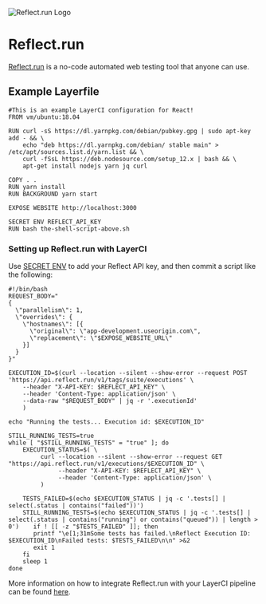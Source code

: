 ![Reflect.run Logo](/docs/resources/reflect_logo.png)

# Reflect.run

[Reflect.run](https://reflect.run/) is a no-code automated web testing tool that anyone can use. 

## Example Layerfile

```
#This is an example LayerCI configuration for React!
FROM vm/ubuntu:18.04

RUN curl -sS https://dl.yarnpkg.com/debian/pubkey.gpg | sudo apt-key add - && \
    echo "deb https://dl.yarnpkg.com/debian/ stable main" > /etc/apt/sources.list.d/yarn.list && \
    curl -fSsL https://deb.nodesource.com/setup_12.x | bash && \
    apt-get install nodejs yarn jq curl

COPY . .
RUN yarn install
RUN BACKGROUND yarn start

EXPOSE WEBSITE http://localhost:3000

SECRET ENV REFLECT_API_KEY
RUN bash the-shell-script-above.sh
```

### Setting up Reflect.run with LayerCI

Use [SECRET ENV](https://layerci.com/docs/layerfile-reference/secret-environments) to add your Reflect API key, and then commit a script like the following:
```
#!/bin/bash
REQUEST_BODY="
{
  \"parallelism\": 1,
  \"overrides\": {
    \"hostnames\": [{
      \"original\": \"app-development.useorigin.com\",
      \"replacement\": \"$EXPOSE_WEBSITE_URL\"
    }]
  }
}"

EXECUTION_ID=$(curl --location --silent --show-error --request POST 'https://api.reflect.run/v1/tags/suite/executions' \
    --header "X-API-KEY: $REFLECT_API_KEY" \
    --header 'Content-Type: application/json' \
    --data-raw "$REQUEST_BODY" | jq -r '.executionId'
    )

echo "Running the tests... Execution id: $EXECUTION_ID"

STILL_RUNNING_TESTS=true
while [ "$STILL_RUNNING_TESTS" = "true" ]; do
    EXECUTION_STATUS=$( \
         curl --location --silent --show-error --request GET "https://api.reflect.run/v1/executions/$EXECUTION_ID" \
              --header "X-API-KEY: $REFLECT_API_KEY" \
              --header 'Content-Type: application/json' \
         )
    
    TESTS_FAILED=$(echo $EXECUTION_STATUS | jq -c '.tests[] | select(.status | contains("failed"))')
    STILL_RUNNING_TESTS=$(echo $EXECUTION_STATUS | jq -c '.tests[] | select(.status | contains("running") or contains("queued")) | length > 0')    if ! [[ -z "$TESTS_FAILED" ]]; then
       printf "\e[1;31mSome tests has failed.\nReflect Execution ID: $EXECUTION_ID\nFailed tests: $TESTS_FAILED\n\n" >&2
       exit 1
    fi
    sleep 1
done
```

More information on how to integrate Reflect.run with your LayerCI pipeline can be found [here](https://reflect.run/docs/integrations/continuous-integration/). 
